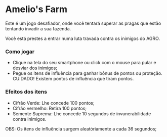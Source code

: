 # Amelio's Farm

Este é um jogo desafiador, onde você tentará superar as pragas que estão tentando invadir a sua fazenda. 

Você está prestes a entrar numa luta travada contra os inimigos do AGRO.

### Como jogar 

- Clique na tela do seu smartphone ou click com o mouse para pular e desviar dos inimigos;
- Pegue os itens de influência para ganhar bônus de pontos ou proteção. CUIDADO! Existem pontos de influência que tiram pontos.

### Efeitos dos itens

- Cifrão Verde: Lhe concede 100 pontos;
- Cifrão vermelho: Retira 100 pontos;
- Semente Suprema: Lhe concede 10 segundos de invunerabilidade contra inimigos.
  
OBS: Os itens de influência surgem aleatóriamente a cada 36 segundos;

